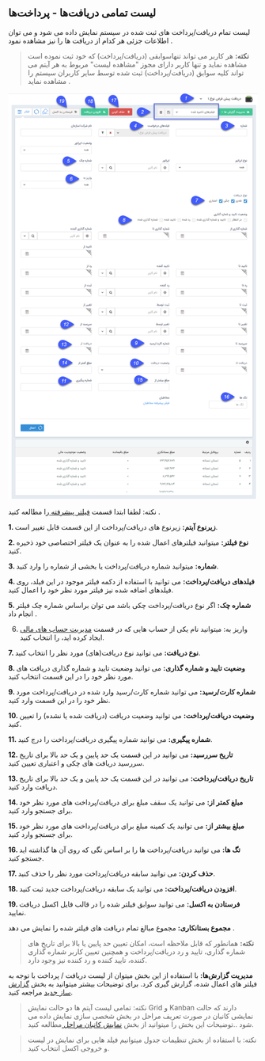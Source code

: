 ##  لیست تمامی دریافت‌ها - پرداخت‌ها 

لیست تمام دریافت/پرداخت های ثبت شده در سیستم نمایش داده می شود و می توان اطلاعات جزئی هر کدام از دریافت ها را نیز مشاهده نمود .

> **نکته:** هر کاربر می تواند تنهاسوابقی (دریافت/پرداخت) که خود ثبت نموده است مشاهده نماید و تنها کاربر دارای مجوز "مشاهده لیست" مربوط به هر  آیتم می تواند کلیه سوابق (دریافت/پرداخت) ثبت شده توسط سایر کاربران سیستم را مشاهده نماید .

![](daryaft.png)



نکته: لطفا ابتدا قسمت [ فیلتر پیشرفته ](https://github.com/1stco/PayamGostarDocs/blob/master/help%202.5.4/Customer-relationship-management/Advanced-filter/Advanced-filter.md) را مطالعه کنید .  


**1. زیرنوع آیتم:** زیرنوع های دریافت/پرداخت از این قسمت قابل تغییر است.

**2. نوع فیلتر:** میتوانید فیلترهای اعمال شده را به عنوان یک فیلتر اختصاصی خود ذخیره کنید.

**3. شماره:** میتوانید شماره دریافت/پرداخت یا بخشی از شماره را وارد کنید.

**4. فیلدهای دریافت/پرداخت:** می توانید با استفاده از دکمه فیلتر موجود در این فیلد، روی فیلدهای اضافه شده نیز فیلتر مورد نظر خود را اعمال کنید.

**5. شماره چک:**  اگر نوع دریافت/پرداخت چکی باشد می توان براساس شماره چک فیلتر انجام داد . 

6. واریز به: میتوانید نام یکی از حساب هایی که در قسمت [مدیریت حساب های مالی ](https://github.com/1stco/PayamGostarDocs/blob/master/help%202.5.4/Basic-Information/Financial-account-management/Financial-account-management.md)ایجاد کرده اید، را انتخاب کنید.

**7. نوع دریافت:** می توانید نوع دریافت(های) مورد نظر را انتخاب کنید.

**8. وضعیت تایید و شماره گذاری:** می توانید وضعیت تایید و شماره گذاری دریافت های مورد نظر خود را در این قسمت انتخاب کنید.

**9. شماره کارت/رسید:** می توانید شماره کارت/رسید وارد شده در دریافت/پرداخت مورد نظر خود را در این قسمت وارد کنید.

**10. وضعیت دریافت/پرداخت:** می توانید وضعیت دریافت (دریافت شده یا نشده) را تعیین کنید.

**11. شماره پیگیری:** می توانید شماره پیگیری دریافت/پرداخت را درج کنید.

**12. تاریخ سررسید:** می توانید در این قسمت یک حد پایین و یک حد بالا برای تاریخ سررسید دریافت های چکی و اعتباری تعیین کنید.

**13. تاریخ دریافت/پرداخت:** می توانید در این قسمت یک حد پایین و یک حد بالا برای تاریخ دریافت وارد کنید.

**14. مبلغ کمتر از:** می توانید یک سقف مبلغ برای دریافت/پرداخت های مورد نظر خود برای جستجو وارد کنید.

**15. مبلغ بیشتر از:** می توانید یک کمینه مبلغ برای دریافت/پرداخت های مورد نظر خود برای جستجو وارد کنید.

**16. تگ ها:** می توانید دریافت/پرداخت ها را بر اساس تگی که روی آن ها گذاشته اید جستجو کنید.

**17. حذف کردن:** می توانید سابقه دریافت/پرداخت مورد نظر را حذف کنید.

**18. افزودن دریافت/پرداخت:** می توانید یک سابقه دریافت/پرداخت جدید ثبت کنید.

**19. فرستادن به اکسل:** می توانید سوابق فیلتر شده را در قالب فایل اکسل دریافت نمایید.

**مجموع بستانکاری:** مجموع مبالغ تمام دریافت های فیلتر شده را نمایش می دهد .

> **نکته:** همانطور که قابل ملاحظه است، امکان تعیین حد پایین یا بالا برای تاریخ های شماره گذاری، تایید و رد دریافت/پرداخت و همچنین تعیین کاربر شماره گذاری کننده، تایید کننده و رد کننده نیز وجود دارد.



**مدیریت گزارش‌ها:**  با استفاده از این بخش میتوان از لیست دریافت / پرداخت با توجه به فیلتر های اعمال شده، گزارش گیری کرد. برای توضیحات بیشتر میتوانید به بخش [گزارش ساز جدید](https://github.com/1stco/PayamGostarDocs/blob/master/help%202.5.4/Management-and-reports/Report-Builder/Report-Builder.md) مراجعه کنید.

> نکته: تمامی لیست آیتم ها دو حالت نمایش Grid و Kanban دارند که حالت نمایشی کانبان در صورت تعریف مراحل در بخش شخصی سازی نمایش داده می شود ..توضیحات این بخش را میتوانید از بخش [نمایش کانبان مراحل ](https://github.com/1stco/PayamGostarDocs/blob/master/help2.5.4/Settings/Personalization-crm/Overview/General-information/leveling/leveling.md)مطالعه کنید.


> نکته:  با استفاده از بخش تنظیمات جدول میتوانیم فیلد هایی برای نمایش در لیست و خروجی اکسل انتخاب کنید.

